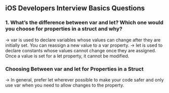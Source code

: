    ##                                              iOS Developers Interview Basics Questions
### 1. What’s the difference between var and let? Which one would you choose for properties in a struct and why?
   -> var is used to declare variables whose values can change after they are initially set. You can reassign a new value to a var property.
   -> let is used to declare constants whose values cannot change once they are assigned. Once a value is set for a let property, it cannot be 
             modified.
   ###                            Choosing Between var and let for Properties in a Struct
   -> In general, prefer let wherever possible to make your code safer and only use var when you need to allow changes to the property.

